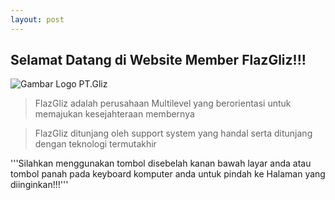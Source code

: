 ```yaml
---
layout: post
---
```

## Selamat Datang di Website Member FlazGliz!!!
![Gambar Logo PT.Gliz](http://www.flazgliz.com/images/logo.png)

>FlazGliz adalah perusahaan Multilevel yang berorientasi untuk memajukan kesejahteraan membernya

>FlazGliz ditunjang oleh support system yang handal serta ditunjang dengan teknologi termutakhir 

'''Silahkan menggunakan tombol disebelah kanan bawah layar anda atau tombol panah pada keyboard komputer anda untuk pindah ke Halaman yang diinginkan!!!'''
